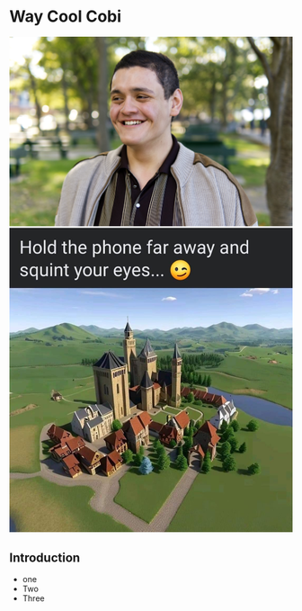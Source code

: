 # Way Cool Cobi

![](Media/cobi.jpg)
![](Media/81254478-79C0-49D5-9CB9-776CE289D249.jpeg)
## Introduction
- one
- Two
- Three

